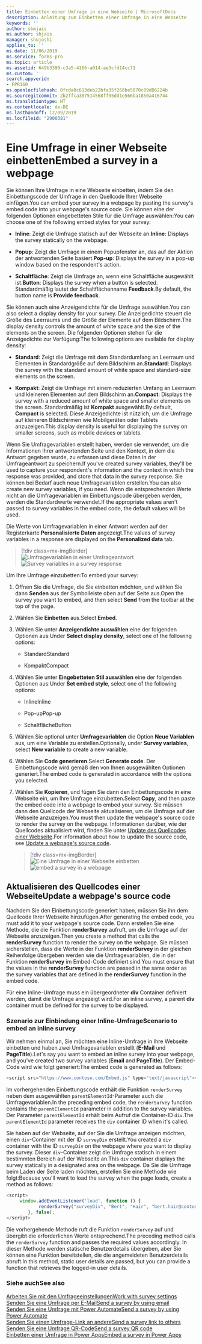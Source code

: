 ```yaml
---
title: Einbetten einer Umfrage in eine Webseite | MicrosoftDocs
description: Anleitung zum Einbetten einer Umfrage in eine Webseite
keywords: ''
author: sbmjais
ms.author: shjais
manager: shujoshi
applies_to: ''
ms.date: 11/06/2019
ms.service: forms-pro
ms.topic: article
ms.assetid: 649b3390-c3a5-4166-a014-ae3cfd14cc71
ms.custom: ''
search.appverid:
- FPR160
ms.openlocfilehash: 0fcda0c613deb22bfa35f268be5070c89d86224b
ms.sourcegitcommit: 2b2ffca387514568ff95dd1e566ba1850a416744
ms.translationtype: HT
ms.contentlocale: de-DE
ms.lasthandoff: 12/09/2019
ms.locfileid: "2900381"
---
```

# <a name="embed-a-survey-in-a-webpage"></a><span data-ttu-id="830bc-103">Eine Umfrage in einer Webseite einbetten</span><span class="sxs-lookup"><span data-stu-id="830bc-103">Embed a survey in a webpage</span></span>

<span data-ttu-id="830bc-104">Sie können Ihre Umfrage in eine Webseite einbetten, indem Sie den Einbettungscode der Umfrage in den Quellcode Ihrer Webseite einfügen.</span><span class="sxs-lookup"><span data-stu-id="830bc-104">You can embed your survey in a webpage by pasting the survey's embed code into your webpage's source code.</span></span> <span data-ttu-id="830bc-105">Sie können eine der folgenden Optionen eingebetteten Stile für die Umfrage auswählen:</span><span class="sxs-lookup"><span data-stu-id="830bc-105">You can choose one of the following embed styles for your survey:</span></span>

- <span data-ttu-id="830bc-106">**Inline**: Zeigt die Umfrage statisch auf der Webseite an.</span><span class="sxs-lookup"><span data-stu-id="830bc-106">**Inline**: Displays the survey statically on the webpage.</span></span>

- <span data-ttu-id="830bc-107">**Popup**: Zeigt die Umfrage in einem Popupfenster an, das auf der Aktion der antwortenden Seite basiert.</span><span class="sxs-lookup"><span data-stu-id="830bc-107">**Pop-up**: Displays the survey in a pop-up window based on the respondent's action.</span></span>

- <span data-ttu-id="830bc-108">**Schaltfläche**: Zeigt die Umfrage an, wenn eine Schaltfläche ausgewählt ist.</span><span class="sxs-lookup"><span data-stu-id="830bc-108">**Button**: Displays the survey when a button is selected.</span></span> <span data-ttu-id="830bc-109">Standardmäßig lautet der Schaltflächenname **Feedback**.</span><span class="sxs-lookup"><span data-stu-id="830bc-109">By default, the button name is **Provide feedback**.</span></span>

<span data-ttu-id="830bc-110">Sie können auch eine Anzeigendichte für die Umfrage auswählen.</span><span class="sxs-lookup"><span data-stu-id="830bc-110">You can also select a display density for your survey.</span></span> <span data-ttu-id="830bc-111">Die Anzeigedichte steuert die Größe des Leerraums und die Größe der Elemente auf dem Bildschirm.</span><span class="sxs-lookup"><span data-stu-id="830bc-111">The display density controls the amount of white space and the size of the elements on the screen.</span></span> <span data-ttu-id="830bc-112">Die folgenden Optionen stehen für die Anzeigedichte zur Verfügung:</span><span class="sxs-lookup"><span data-stu-id="830bc-112">The following options are available for display density:</span></span>

- <span data-ttu-id="830bc-113">**Standard**: Zeigt die Umfrage mit dem Standardumfang an Leerraum und Elementen in Standardgröße auf dem Bildschirm an.</span><span class="sxs-lookup"><span data-stu-id="830bc-113">**Standard**: Displays the survey with the standard amount of white space and standard-size elements on the screen.</span></span>

- <span data-ttu-id="830bc-114">**Kompakt**: Zeigt die Umfrage mit einem reduzierten Umfang an Leerraum und kleineren Elementen auf dem Bildschirm an.</span><span class="sxs-lookup"><span data-stu-id="830bc-114">**Compact**: Displays the survey with a reduced amount of white space and smaller elements on the screen.</span></span> <span data-ttu-id="830bc-115">Standardmäßig ist **Kompakt** ausgewählt.</span><span class="sxs-lookup"><span data-stu-id="830bc-115">By default, **Compact** is selected.</span></span> <span data-ttu-id="830bc-116">Diese Anzeigedichte ist nützlich, um die Umfrage auf kleineren Bildschirmen wie Mobilgeräten oder Tablets anzuzeigen.</span><span class="sxs-lookup"><span data-stu-id="830bc-116">This display density is useful for displaying the survey on smaller screens, such as mobile devices or tablets.</span></span>

<span data-ttu-id="830bc-117">Wenn Sie Umfragevariablen erstellt haben, werden sie verwendet, um die Informationen Ihrer antwortenden Seite und den Kontext, in dem die Antwort gegeben wurde, zu erfassen und diese Daten in der Umfrageantwort zu speichern.</span><span class="sxs-lookup"><span data-stu-id="830bc-117">If you've created survey variables, they'll be used to capture your respondent's information and the context in which the response was provided, and store that data in the survey response.</span></span> <span data-ttu-id="830bc-118">Sie können bei Bedarf auch neue Umfragevariablen erstellen.</span><span class="sxs-lookup"><span data-stu-id="830bc-118">You can also create new survey variables, if you need.</span></span> <span data-ttu-id="830bc-119">Wenn die entsprechenden Werte nicht an die Umfragevariablen im Einbettungscode übergeben werden, werden die Standardwerte verwendet.</span><span class="sxs-lookup"><span data-stu-id="830bc-119">If the appropriate values aren't passed to survey variables in the embed code, the default values will be used.</span></span>

<span data-ttu-id="830bc-120">Die Werte von Umfragevariablen in einer Antwort werden auf der Registerkarte **Personalisierte Daten** angezeigt.</span><span class="sxs-lookup"><span data-stu-id="830bc-120">The values of survey variables in a response are displayed on the **Personalized data** tab.</span></span>

> [!div class=mx-imgBorder]
> <span data-ttu-id="830bc-121">![Umfragevariablen in einer Umfrageantwort](media/survey-response-context-param.png "Umfragevariablen in einer Umfrageantwort")</span><span class="sxs-lookup"><span data-stu-id="830bc-121">![Survey variables in a survey response](media/survey-response-context-param.png "Survey variables in a survey response")</span></span>

<span data-ttu-id="830bc-122">Um Ihre Umfrage einzubetten:</span><span class="sxs-lookup"><span data-stu-id="830bc-122">To embed your survey:</span></span>

1.  <span data-ttu-id="830bc-123">Öffnen Sie die Umfrage, die Sie einbetten möchten, und wählen Sie dann **Senden** aus der Symbolleiste oben auf der Seite aus.</span><span class="sxs-lookup"><span data-stu-id="830bc-123">Open the survey you want to embed, and then select **Send** from the toolbar at the top of the page.</span></span>

2.  <span data-ttu-id="830bc-124">Wählen Sie **Einbetten** aus.</span><span class="sxs-lookup"><span data-stu-id="830bc-124">Select **Embed**.</span></span>

3. <span data-ttu-id="830bc-125">Wählen Sie unter **Anzeigendichte auswählen** eine der folgenden Optionen aus:</span><span class="sxs-lookup"><span data-stu-id="830bc-125">Under **Select display density**, select one of the following options:</span></span>

    - <span data-ttu-id="830bc-126">Standard</span><span class="sxs-lookup"><span data-stu-id="830bc-126">Standard</span></span>

    - <span data-ttu-id="830bc-127">Kompakt</span><span class="sxs-lookup"><span data-stu-id="830bc-127">Compact</span></span>

4.  <span data-ttu-id="830bc-128">Wählen Sie unter **Eingebetteten Stil auswählen** eine der folgenden Optionen aus:</span><span class="sxs-lookup"><span data-stu-id="830bc-128">Under **Set embed style**, select one of the following options:</span></span>

    -   <span data-ttu-id="830bc-129">Inline</span><span class="sxs-lookup"><span data-stu-id="830bc-129">Inline</span></span>

    -   <span data-ttu-id="830bc-130">Pop-up</span><span class="sxs-lookup"><span data-stu-id="830bc-130">Pop-up</span></span>

    -   <span data-ttu-id="830bc-131">Schaltfläche</span><span class="sxs-lookup"><span data-stu-id="830bc-131">Button</span></span>

5.  <span data-ttu-id="830bc-132">Wählen Sie optional unter **Umfragevariablen** die Option **Neue Variablen** aus, um eine Variable zu erstellen.</span><span class="sxs-lookup"><span data-stu-id="830bc-132">Optionally, under **Survey variables**, select **New variable** to create a new variable.</span></span>

6.  <span data-ttu-id="830bc-133">Wählen Sie **Code generieren**.</span><span class="sxs-lookup"><span data-stu-id="830bc-133">Select **Generate code**.</span></span> <span data-ttu-id="830bc-134">Der Einbettungscode wird gemäß den von Ihnen ausgewählten Optionen generiert.</span><span class="sxs-lookup"><span data-stu-id="830bc-134">The embed code is generated in accordance with the options you selected.</span></span>

7.  <span data-ttu-id="830bc-135">Wählen Sie **Kopieren**, und fügen Sie dann den Einbettungscode in eine Webseite ein, um Ihre Umfrage einzubetten.</span><span class="sxs-lookup"><span data-stu-id="830bc-135">Select **Copy**, and then paste the embed code into a webpage to embed your survey.</span></span> <span data-ttu-id="830bc-136">Sie müssen dann den Quellcode der Webseite aktualisieren, um die Umfrage auf der Webseite anzuzeigen.</span><span class="sxs-lookup"><span data-stu-id="830bc-136">You must then update the webpage's source code to render the survey on the webpage.</span></span> <span data-ttu-id="830bc-137">Informationen darüber, wie der Quellcodes aktualisiert wird, finden Sie unter [Update des Quellcodes einer Webseite](#update-a-webpages-source-code).</span><span class="sxs-lookup"><span data-stu-id="830bc-137">For information about how to update the source code, see [Update a webpage's source code](#update-a-webpages-source-code).</span></span>  

    > [!div class=mx-imgBorder]
    > <span data-ttu-id="830bc-138">![Eine Umfrage in einer Webseite einbetten](media/survey-embed.png "Eine Umfrage in einer Webseite einbetten")</span><span class="sxs-lookup"><span data-stu-id="830bc-138">![embed a survey in a webpage](media/survey-embed.png "Embed a survey in a webpage")</span></span>  

## <a name="update-a-webpages-source-code"></a><span data-ttu-id="830bc-139">Aktualisieren des Quellcodes einer Webseite</span><span class="sxs-lookup"><span data-stu-id="830bc-139">Update a webpage's source code</span></span>

<span data-ttu-id="830bc-140">Nachdem Sie den Einbettungscode generiert haben, müssen Sie ihn dem Quellcode Ihrer Webseite hinzufügen.</span><span class="sxs-lookup"><span data-stu-id="830bc-140">After generating the embed code, you must add it to your webpage's source code.</span></span> <span data-ttu-id="830bc-141">Dann erstellen Sie eine Methode, die die Funktion **renderSurvey** aufruft, um die Umfrage auf der Webseite anzuzeigen.</span><span class="sxs-lookup"><span data-stu-id="830bc-141">Then you create a method that calls the **renderSurvey** function to render the survey on the webpage.</span></span> <span data-ttu-id="830bc-142">Sie müssen sicherstellen, dass die Werte in der Funktion **renderSurvey** in der gleichen Reihenfolge übergeben werden wie die Umfragevariablen, die in der Funktion **renderSurvey** im Embed-Code definiert sind.</span><span class="sxs-lookup"><span data-stu-id="830bc-142">You must ensure that the values in the **renderSurvey** function are passed in the same order as the survey variables that are defined in the **renderSurvey** function in the embed code.</span></span>

<span data-ttu-id="830bc-143">Für eine Inline-Umfrage muss ein übergeordneter **div** Container definiert werden, damit die Umfrage angezeigt wird.</span><span class="sxs-lookup"><span data-stu-id="830bc-143">For an inline survey, a parent **div** container must be defined for the survey to be displayed.</span></span>

### <a name="scenario-to-embed-an-inline-survey"></a><span data-ttu-id="830bc-144">Szenario zur Einbindung einer Inline-Umfrage</span><span class="sxs-lookup"><span data-stu-id="830bc-144">Scenario to embed an inline survey</span></span>

<span data-ttu-id="830bc-145">Wir nehmen einmal an, Sie möchten eine Inline-Umfrage in Ihre Webseite einbetten und haben zwei Umfragevariablen erstellt (**E-Mail** und **PageTitle**).</span><span class="sxs-lookup"><span data-stu-id="830bc-145">Let's say you want to embed an inline survey into your webpage, and you've created two survey variables (**Email** and **PageTitle**).</span></span> <span data-ttu-id="830bc-146">Der Embed-Code wird wie folgt generiert:</span><span class="sxs-lookup"><span data-stu-id="830bc-146">The embed code is generated as follows:</span></span>

```JavaScript
<script src="https://www.contoso.com/Embed.js" type="text/javascript"></script><link rel="stylesheet" type="text/css" href="https://www.contoso.com/Embed.css" /><script type = "text/javascript" >function renderSurvey(parentElementId, FirstName, LastName, Email, PageTitle){var se = new SurveyEmbed("JtSG9ha000000000020pTSB1AovM_5u8bQH1UQjlNQjZRWV0000000000","https://www.contoso.com/");var context = {"FirstName": FirstName,"LastName": LastName,"Email": Email,"PageTitle": PageTitle,};se.renderInline(parentElementId, context);}</script>
```

<span data-ttu-id="830bc-147">Im vorhergehenden Einbettungscode enthält die Funktion `renderSurvey` neben dem ausgewählten `parentElementId`-Parameter auch die Umfragevariablen.</span><span class="sxs-lookup"><span data-stu-id="830bc-147">In the preceding embed code, the `renderSurvey` function contains the `parentElementId` parameter in addition to the survey variables.</span></span> <span data-ttu-id="830bc-148">Der Parameter `parentElementId` erhält beim Aufruf die Container-ID `div`.</span><span class="sxs-lookup"><span data-stu-id="830bc-148">The `parentElementId` parameter receives the `div` container ID when it's called.</span></span>

<span data-ttu-id="830bc-149">Sie haben auf der Webseite, auf der Sie die Umfrage anzeigen möchten, einen `div`-Container mit der ID `surveyDiv` erstellt.</span><span class="sxs-lookup"><span data-stu-id="830bc-149">You created a `div` container with the ID `surveyDiv` on the webpage where you want to display the survey.</span></span> <span data-ttu-id="830bc-150">Dieser `div`-Container zeigt die Umfrage statisch in einem bestimmten Bereich auf der Webseite an.</span><span class="sxs-lookup"><span data-stu-id="830bc-150">This `div` container displays the survey statically in a designated area on the webpage.</span></span> <span data-ttu-id="830bc-151">Da Sie die Umfrage beim Laden der Seite laden möchten, erstellen Sie eine Methode wie folgt:</span><span class="sxs-lookup"><span data-stu-id="830bc-151">Because you'll want to load the survey when the page loads, create a method as follows:</span></span>

```JavaScript
<script>
     window.addEventListener('load', function () {
            renderSurvey("surveyDiv", "Bert", "Hair", "bert.hair@contoso.com", "Product Overview");
        }, false);
</script>

```

<span data-ttu-id="830bc-152">Die vorhergehende Methode ruft die Funktion `renderSurvey` auf und übergibt die erforderlichen Werte entsprechend.</span><span class="sxs-lookup"><span data-stu-id="830bc-152">The preceding method calls the `renderSurvey` function and passes the required values accordingly.</span></span> <span data-ttu-id="830bc-153">In dieser Methode werden statische Benutzerdetails übergeben, aber Sie können eine Funktion bereitstellen, die die angemeldeten Benutzerdetails abruft.</span><span class="sxs-lookup"><span data-stu-id="830bc-153">In this method, static user details are passed, but you can provide a function that retrieves the logged-in user details.</span></span>

### <a name="see-also"></a><span data-ttu-id="830bc-154">Siehe auch</span><span class="sxs-lookup"><span data-stu-id="830bc-154">See also</span></span>

[<span data-ttu-id="830bc-155">Arbeiten Sie mit den Umfrageeinstellungen</span><span class="sxs-lookup"><span data-stu-id="830bc-155">Work with survey settings</span></span>](invite-settings.md)<br>
[<span data-ttu-id="830bc-156">Senden Sie eine Umfrage per E-Mail</span><span class="sxs-lookup"><span data-stu-id="830bc-156">Send a survey by using email</span></span>](send-survey-email.md)<br>
[<span data-ttu-id="830bc-157">Senden Sie eine Umfrage mit Power Automate</span><span class="sxs-lookup"><span data-stu-id="830bc-157">Send a survey by using Power Automate</span></span>](send-survey-microsoft-flow.md)<br>
[<span data-ttu-id="830bc-158">Senden Sie einen Umfrage-Link an andere</span><span class="sxs-lookup"><span data-stu-id="830bc-158">Send a survey link to others</span></span>](send-survey-link.md)<br>
[<span data-ttu-id="830bc-159">Senden Sie eine Umfrage QR-Code</span><span class="sxs-lookup"><span data-stu-id="830bc-159">Send a survey QR code</span></span>](send-survey-qrcode.md)<br>
[<span data-ttu-id="830bc-160">Einbetten einer Umfrage in Power Apps</span><span class="sxs-lookup"><span data-stu-id="830bc-160">Embed a survey in Power Apps</span></span>](embed-survey-powerapps.md)
